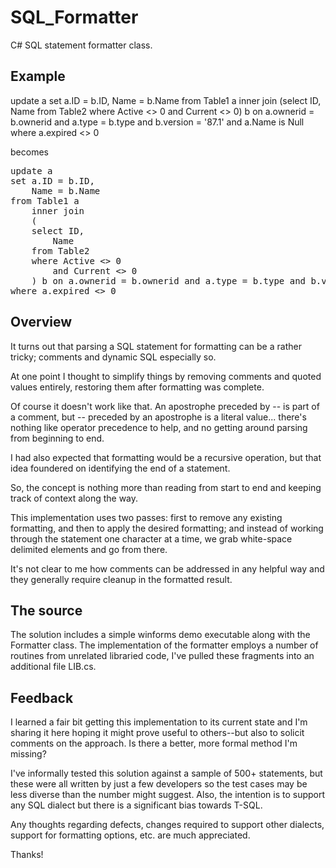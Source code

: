 # SQL_Formatter

C# SQL statement formatter class.  

## Example
update a set a.ID = b.ID, Name = b.Name from Table1 a 
inner join (select ID, Name from Table2 where Active <> 0 and Current <> 0)  b 
on a.ownerid = b.ownerid and a.type = b.type and b.version = '87.1' 
and a.Name is Null where a.expired <> 0

becomes

<pre>
update a 
set a.ID = b.ID,
	Name = b.Name 
from Table1 a 
	inner join 
	(
	select ID,
		Name 
	from Table2 
	where Active <> 0 
		and Current <> 0
	) b on a.ownerid = b.ownerid and a.type = b.type and b.version = '87.1' and a.Name is NULL 
where a.expired <> 0
</pre>

## Overview

It turns out that parsing a SQL statement for formatting can be a rather tricky; comments and dynamic SQL especially so.  

At one point I thought to simplify things by removing comments and quoted values entirely, restoring them after formatting was complete.

Of course it doesn't work like that.  An apostrophe preceded by -- is part of a comment, but -- preceded by an apostrophe is a literal value... there's nothing like operator precedence to help, and no getting around parsing from beginning to end.

I had also expected that formatting would be a recursive operation, but that idea foundered on identifying the end of a statement.

So, the concept is nothing more than reading from start to end and keeping track of context along the way.

This implementation uses two passes: first to remove any existing formatting, and then to apply the desired formatting; and instead of working through the statement one character at a time, we grab white-space delimited elements and go from there.

It's not clear to me how comments can be addressed in any helpful way and they generally require cleanup in the formatted result.

## The source
The solution includes a simple winforms demo executable along with the Formatter class.  The implementation of the formatter employs a number of routines from unrelated libraried code, I've pulled these fragments into an additional file LIB.cs.

## Feedback
I learned a fair bit getting this implementation to its current state and I'm sharing it here hoping it might prove useful to others--but also to solicit comments on the approach.  Is there a better, more formal method I'm missing?

I've informally tested this solution against a sample of 500+ statements, but these were all written by just a few developers so the test cases may be less diverse than the number might suggest.  Also, the intention is to support any SQL dialect but there is a significant bias towards T-SQL.  

Any thoughts regarding defects, changes required to support other dialects, support for formatting options, etc. are much appreciated.

Thanks!

